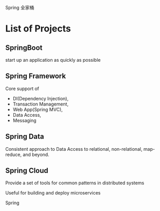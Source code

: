 Spring 全家桶



# List of Projects

## SpringBoot

start up an application as quickly as possible

## Spring Framework

Core support of 

* DI(Dependency Injection), 
* Transaction Management, 
* Web App(Spring MVC), 
* Data Access, 
* Messaging 

## Spring Data

Consistent approach to Data Access to relational, non-relational, map-reduce, and beyond.

## Spring Cloud

Provide a set of tools for common patterns in distributed systems

Useful for building and deploy microservices

Spring

